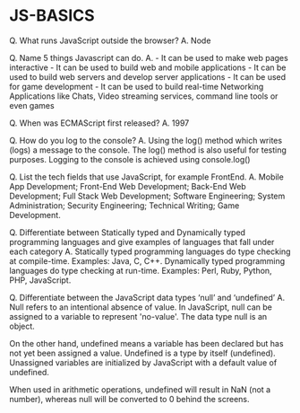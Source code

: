 
# JS-BASICS

Q. What runs JavaScript outside the browser?
A. Node

Q. Name 5 things Javascript can do.
A.  - It can be used to make web pages interactive
    - It can be used to build web and mobile applications
    - It can be used to build web servers and develop server applications
    - It can be used for game development
    - It can be used to build real-time Networking Applications like Chats, Video streaming services, command line tools or even games

Q. When was ECMAScript first released?
A. 1997

Q. How do you log to the console?
A. Using the log() method which writes (logs) a message to the console. The log() method is also useful for testing purposes. Logging to the console is achieved using console.log()

Q. List the tech fields that use JavaScript, for example FrontEnd.
A. Mobile App Development; Front-End Web Development; Back-End Web Development; Full Stack Web Development; Software Engineering; System Administration; Security Engineering; Technical Writing; Game Development.

Q. Differentiate between Statically typed and Dynamically typed programming languages and give examples of languages that fall under each category
A. Statically typed programming languages do type checking at compile-time. Examples: Java, C, C++. Dynamically typed programming languages do type checking at run-time. Examples: Perl, Ruby, Python, PHP, JavaScript.

Q. Differentiate between the JavaScript data types ‘null’ and ‘undefined’
A. Null refers to an intentional absence of value. In JavaScript, null can be assigned to a variable to represent 'no-value'. The data type null is an object.

On the other hand, undefined means a variable has been declared but has not yet been assigned a value. Undefined is a type by itself (undefined). Unassigned variables are initialized by JavaScript with a default value of undefined.

When used in arithmetic operations, undefined will result in NaN (not a number), whereas null will be converted to 0 behind the screens.
